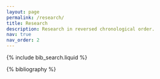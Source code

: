 ```yaml
---
layout: page
permalink: /research/
title: Research
description: Research in reversed chronological order.
nav: true
nav_order: 2
---
```


<!-- Bibsearch Feature -->

{% include bib_search.liquid %}

<div class="publications">

{% bibliography %}

</div>
